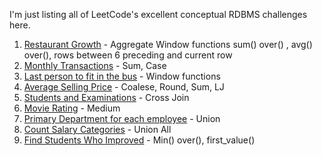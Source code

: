 I'm just listing all of LeetCode's excellent conceptual RDBMS challenges here. 

1) [Restaurant Growth](https://leetcode.com/problems/restaurant-growth/submissions/1465763416/) - Aggregate Window functions sum() over() , avg() over(), rows between 6 preceding and current row
2) [Monthly Transactions](https://leetcode.com/problems/monthly-transactions-i/description/) - Sum, Case
3) [Last person to fit in the bus](https://leetcode.com/problems/last-person-to-fit-in-the-bus/submissions/1465946731/) - Window functions
4) [Average Selling Price](https://leetcode.com/problems/average-selling-price/submissions/1466536978/) - Coalese, Round, Sum, LJ
5) [Students and Examinations](https://leetcode.com/problems/students-and-examinations/description/) - Cross Join
6) [Movie Rating](https://leetcode.com/problems/movie-rating/submissions/1468562330/) - Medium
7) [Primary Department for each employee](https://leetcode.com/problems/primary-department-for-each-employee/submissions/1468647005/) - Union
8) [Count Salary Categories](https://leetcode.com/problems/count-salary-categories/) - Union All
9) [Find Students Who Improved](https://leetcode.com/problems/find-students-who-improved/) - Min() over(), first_value()
